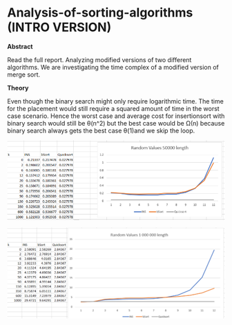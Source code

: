 # Analysis-of-sorting-algorithms (INTRO VERSION)

**Abstract**

Read the full report. 
Analyzing modified versions of two different algorithms. We are investigating the time complex of a modified version of merge sort.

**Theory**

Even though the binary search might only require logarithmic time. The time for the placement would still require a squared amount of time in the worst case scenario. Hence the worst case and average cost for insertionsort with binary search would still be θ(n^2) but the best case would be Ω(n) because binary search always gets the best case θ(1)and we skip the loop. 

![Ins](source/images/50000.png)

![Ins](source/images/1000000.png)
